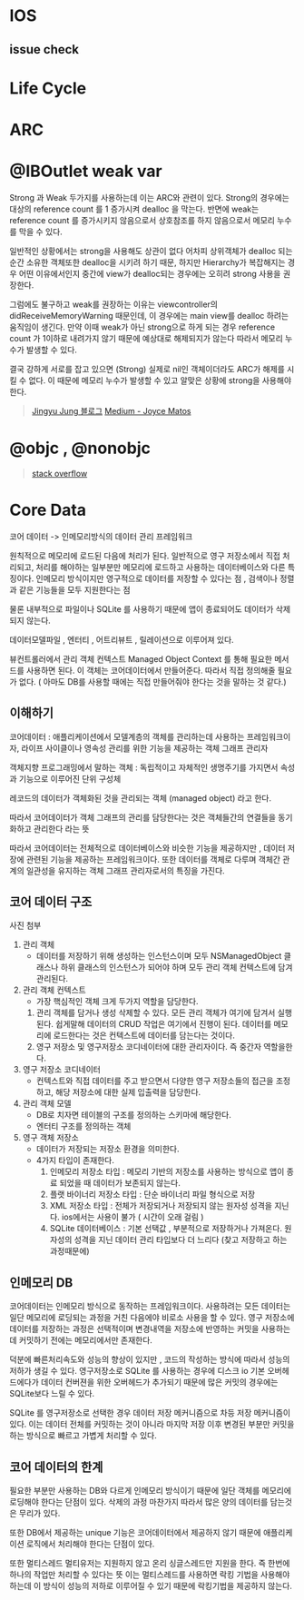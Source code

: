 # IOS

## issue check

# Life Cycle


# ARC





# @IBOutlet weak var

Strong 과 Weak 두가지를 사용하는데 이는 ARC와 관련이 있다. Strong의 경우에는 대상의 reference count 를 1 증가시켜 dealloc 을 막는다. 반면에 weak는 reference count 를 증가시키지 않음으로서 상호참조를 하지 않음으로서 메모리 누수를 막을 수 있다.

일반적인 상황에서는 strong을 사용해도 상관이 없다 어차피 상위객체가 dealloc 되는 순간 소유한 객체또한 dealloc을 시키려 하기 때문, 하지만 Hierarchy가 복잡해지는 경우 어떤 이유에서인지 중간에 view가 dealloc되는 경우에는 오히려 strong 사용을 권장한다.

그럼에도 불구하고 weak를 권장하는 이유는 viewcontroller의 didReceiveMemoryWarning 때문인데, 이 경우에는 main view를 dealloc 하려는 움직임이 생긴다. 만약 이때 weak가 아닌 strong으로 하게 되는 경우 reference count 가 1이하로 내려가지 않기 때문에 예상대로 해제되지가 않는다 따라서 메모리 누수가 발생할 수 있다. 

결국 강하게 서로를 잡고 있으면 (Strong) 실제로 nil인 객체이더라도 ARC가 해제를 시킬 수 없다. 이 때문에 메모리 누수가 발생할 수 있고 알맞은 상황에 strong을 사용해야한다.

> [Jingyu Jung 블로그](http://monibu1548.github.io/2018/05/03/iboutlet-strong-weak/)
> [Medium - Joyce Matos](https://medium.com/@JoyceMatos/arc-strong-and-weak-references-in-swift-f2a085a17119)


# @objc , @nonobjc

> [stack overflow](https://stackoverflow.com/questions/41036045/when-objc-and-nonobjc-write-before-method-and-variable-in-swift)

# Core Data

코어 데이터 -> 인메모리방식의 데이터 관리 프레임워크

원칙적으로 메모리에 로드된 다음에 처리가 된다. 일반적으로 영구 저장소에서 직접 처리되고, 처리를 해야하는 일부분만 메모리에 로드하고 사용하는 데이터베이스와 다른 특징이다.
인메모리 방식이지만 영구적으로 데이터를 저장할 수 있다는 점 , 검색이나 정렬과 같은 기능들을 모두 지원한다는 점 

물론 내부적으로 파일이나 SQLite 를 사용하기 때문에 앱이 종료되어도 데이터가 삭제되지 않는다.

데이터모델파일 , 엔터티 , 어트리뷰트 , 릴레이션으로 이루어져 있다.

뷰컨트롤러에서 관리 객체 컨텍스트 Managed Object Context 를 통해 필요한 메서드를 사용하면 된다. 이 객체는 코어데이터에서 만들어준다. 따라서 직접 정의해줄 필요가 없다. ( 아마도 DB를 사용할 때에는 직접 만들어줘야 한다는 것을 말하는 것 같다.)


## 이해하기 

코어데이터 : 애플리케이션에서 모델계층의 객체를 관리하는데 사용하는 프레임워크이자, 라이프 사이클이나 영속성 관리를 위한 기능을 제공하는 객체 그래프 관리자

객체지향 프로그래밍에서 말하는 객체 : 독립적이고 자체적인 생명주기를 가지면서 속성과 기능으로 이루어진 단위 구성체

레코드의 데이터가 객체화된 것을 관리되는 객체 (managed object) 라고 한다.

따라서 코어데이터가 객체 그래프의 관리를 담당한다는 것은 객체들간의 연결들을 동기화하고 관리한다 라는 뜻

따라서 코어데이터는 전체적으로 데이터베이스와 비슷한 기능을 제공하지만 , 데이터 저장에 관련된 기능을 제공하는 프레임워크이다. 또한 데이터를 객체로 다루며 객체간 관계의 일관성을 유지하는 객체 그래프 관리자로서의 특징을 가진다. 

## 코어 데이터 구조

사진 첨부

1. 관리 객체 
    - 데이터를 저장하기 위해 생성하는 인스턴스이며 모두 NSManagedObject 클래스나 하위 클래스의 인스턴스가 되어야 하며 모두 관리 객체 컨텍스트에 담겨 관리된다.
1. 관리 객체 컨텍스트 
    - 가장 핵심적인 객체 크게 두가지 역할을 담당한다.
    1. 관리 객체를 담거나 생성 삭제할 수 있다. 모든 관리 객체가 여기에 담겨서 실행된다. 쉽게말해 데이터의 CRUD 작업은 여기에서 진행이 된다. 데이터를 메모리에 로드한다는 것은 컨텍스트에 데이터를 담는다는 것이다.
    1. 영구 저장소 및 영구저장소 코디네이터에 대한 관리자이다. 즉 중간자 역할을한다.
1. 영구 저장소 코디네이터
    - 컨텍스트와 직접 데이터를 주고 받으면서 다양한 영구 저장소들의 접근을 조정하고, 해당 저장소에 대한 실제 입출력을 담당한다.
1. 관리 객체 모델 
    - DB로 치자면 테이블의 구조를 정의하는 스키마에 해당한다.
    - 엔터티 구조를 정의하는 객체
1. 영구 객체 저장소 
    - 데이터가 저장되는 저장소 환경을 의미한다.
    - 4가지 타입이 존재한다.
        1. 인메모리 저장소 타입 : 메모리 기반의 저장소를 사용하는 방식으로 앱이 종료 되었을 때 데이터가 보존되지 않는다.
        1. 플랫 바이너리 저장소 타입 : 단순 바이너리 파일 형식으로 저장
        1. XML 저장소 타입 : 전체가 저장되거나 저장되지 않는 원자성 성격을 지닌다. ios에서는 사용이 불가 ( 시간이 오래 걸림 )
        1. SQLite 데이터베이스 : 기본 선택값 , 부분적으로 저장하거나 가져온다. 원자성의 성격을 지닌 데이터 관리 타입보다 더 느리다 (찾고 저장하고 하는 과정때문에)

## 인메모리 DB

코어데이터는 인메모리 방식으로 동작하는 프레임워크이다. 사용하려는 모든 데이터는 일단 메모리에 로딩되는 과정을 거친 다음에야 비로소 사용을 할 수 있다. 영구 저장소에 데이터를 저장하는 과정은 선택적이며 변경내역을 저장소에 반영하는 커밋을 사용하는데 커밋하기 전에는 메모리에서만 존재한다. 

덕분에 빠른처리속도와 성능의 향상이 있지만 , 코드의 작성하는 방식에 따라서 성능의 저하가 생길 수 있다. 영구저장소로 SQLite 를 사용하는 경우에 디스크 io 기본 오버헤드에다가 데이터 컨버젼을 위한 오버헤드가 추가되기 때문에 많은 커밋의 경우에는 SQLite보다 느릴 수 있다.

SQLite 를 영구저장소로 선택한 경우 데이터 저장 메커니즘으로 차등 저장 메커니즘이 있다. 이는 데이터 전체를 커밋하는 것이 아니라 마지막 저장 이후 변경된 부분만 커밋을 하는 방식으로 빠르고 가볍게 처리할 수 있다.


## 코어 데이터의 한계 

필요한 부분만 사용하는 DB와 다르게 인메모리 방식이기 때문에 일단 객체를 메모리에 로딩해야 한다는 단점이 있다. 삭제의 과정 마찬가지 따라서 많은 양의 데이터를 담는것은 무리가 있다.

또한 DB에서 제공하는 unique 기능은 코어데이터에서 제공하지 않기 때문에 애플리케이션 로직에서 처리해야 한다는 단점이 있다.

또한 멀티스레드 멀티유저는 지원하지 않고 온리 싱글스레드만 지원을 한다. 즉 한번에 하나의 작업만 처리할 수 있다는 뜻 이는 멀티스레드를 사용하면 락킹 기법을 사용해야하는데 이 방식이 성능의 저하로 이루어질 수 있기 때문에 락킹기법을 제공하지 않는다.


